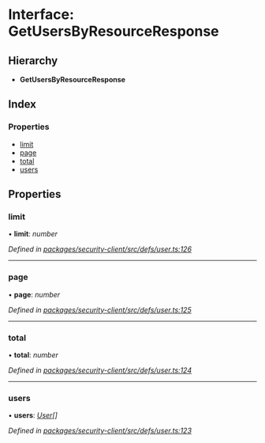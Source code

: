 # Interface: GetUsersByResourceResponse

## Hierarchy

* **GetUsersByResourceResponse**

## Index

### Properties

* [limit](getusersbyresourceresponse.md#limit)
* [page](getusersbyresourceresponse.md#page)
* [total](getusersbyresourceresponse.md#total)
* [users](getusersbyresourceresponse.md#users)

## Properties

###  limit

• **limit**: *number*

*Defined in [packages/security-client/src/defs/user.ts:126](https://github.com/TheSoftwareHouse/rad-modules-tools/blob/56e5326/packages/security-client/src/defs/user.ts#L126)*

___

###  page

• **page**: *number*

*Defined in [packages/security-client/src/defs/user.ts:125](https://github.com/TheSoftwareHouse/rad-modules-tools/blob/56e5326/packages/security-client/src/defs/user.ts#L125)*

___

###  total

• **total**: *number*

*Defined in [packages/security-client/src/defs/user.ts:124](https://github.com/TheSoftwareHouse/rad-modules-tools/blob/56e5326/packages/security-client/src/defs/user.ts#L124)*

___

###  users

• **users**: *[User](user.md)[]*

*Defined in [packages/security-client/src/defs/user.ts:123](https://github.com/TheSoftwareHouse/rad-modules-tools/blob/56e5326/packages/security-client/src/defs/user.ts#L123)*

